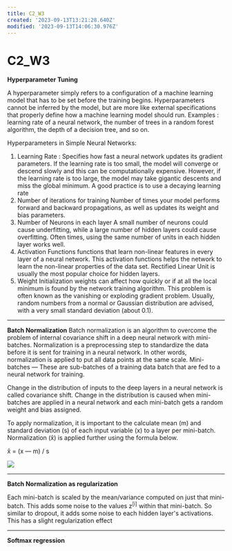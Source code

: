 ```yaml
---
title: C2_W3
created: '2023-09-13T13:21:28.640Z'
modified: '2023-09-13T14:06:30.976Z'
---
```


# C2_W3

__Hyperparameter Tuning__

A hyperparameter simply refers to a configuration of a machine learning model that has to be set before the training begins. Hyperparameters cannot be inferred by the model, but are more like external specifications that properly define how a machine learning model should run.
Examples : 
learning rate of a neural network, the number of trees in a random forest algorithm, the depth of a decision tree, and so on.

Hyperparameters in Simple Neural Networks:
1. Learning Rate : 
Specifies how fast a neural network updates its gradient parameters. If the learning rate is too small, the model will converge or descend slowly and this can be computationally expensive. However, if the learning rate is too large, the model may take gigantic descents and miss the global minimum. A good practice is to use a decaying learning rate
2. Number of iterations for training
Number of times your model performs forward and backward propagations, as well as updates its weight and bias parameters.
3. Number of Neurons in each layer
A small number of neurons could cause underfitting, while a large number of hidden layers could cause overfitting. Often times, using the same number of units in each hidden layer works well. 
4. Activation Functions
functions that learn non-linear features in every layer of a neural network. This activation functions helps the network to learn the non-linear properties of the data set. Rectified Linear Unit is usually the most popular choice for hidden layers.
5. Weight Initialization
 weights can affect how quickly or if at all the local minimum is found by the network training algorithm. This problem is often known as the vanishing or exploding gradient problem. Usually, random numbers from a normal or Gaussian distribution are advised, with a very small standard deviation (about 0.1).

___

__Batch Normalization__
Batch normalization is an algorithm to overcome the problem of internal covariance shift in a deep neural network with mini-batches. 
Normalization is a preprocessing step to standardize the data before it is sent for training in a neural network. In other words, normalization is applied to put all data points at the same scale.
Mini-batches — These are sub-batches of a training data batch that are fed to a neural network for training.

Change in the distribution of inputs to the deep layers in a neural network is called covariance shift. Change in the distribution is caused when mini-batches are applied in a neural network and each mini-batch gets a random weight and bias assigned. 

To apply normalization,  it is important to the calculate mean (m) and standard deviation (s) of each input variable (x) to a layer per mini-batch. Normalization (x̂) is applied further using the formula below.

x̂ = (x — m) / s

![](https://miro.medium.com/v2/resize:fit:640/format:webp/1*JvYl8utfFFM-PylYlhkf7w.png)

___

__Batch Normalization as regularization__

Each mini-batch is scaled by the mean/variance computed on just that mini-batch.
This adds some noise to the values z<sup>[i]</sup> within that mini-batch. So similar to dropout, it adds some noise to each hidden layer's activations.
This has a slight regularization effect

___

__Softmax regression__
























